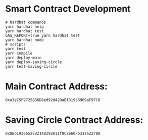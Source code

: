 # Smart Contract Development 

```shell
# hardhat commands
yarn hardhat help
yarn hardhat test
GAS_REPORT=true yarn hardhat test
yarn hardhat node
# scripts
yarn test
yarn compile
yarn deploy-main
yarn deploy-saving-circle
yarn test-saving-circle
```

# Main Contract Address:
`0xa3eC5F9725836D8ed92d420aBf31938969aF97C8`

# Saving Circle Contract Address:
`0x8Bb193665aE82148292A11f8C2e60Fb3176227BA`
